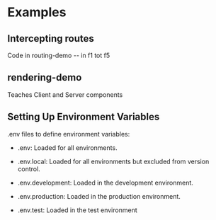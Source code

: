 # Examples

## Intercepting routes

Code in routing-demo -- in f1 tot f5

## rendering-demo

Teaches Client and Server components

## Setting Up Environment Variables

.env files to define environment variables:

- .env: Loaded for all environments.

- .env.local: Loaded for all environments but excluded from version control.

- .env.development: Loaded in the development environment.

- .env.production: Loaded in the production environment.

- .env.test: Loaded in the test environment
